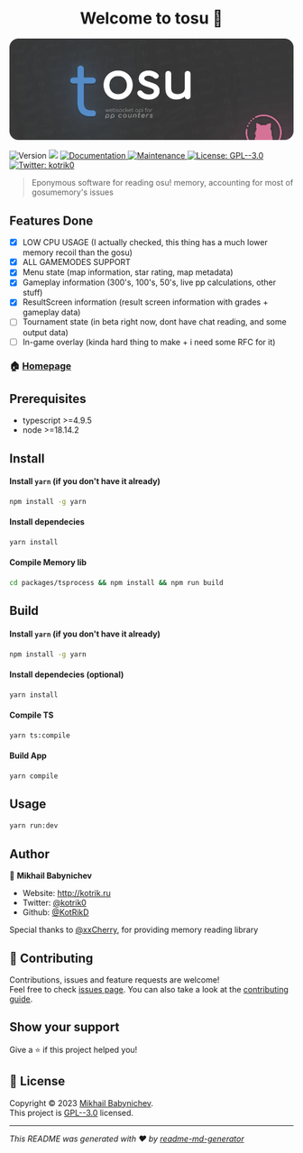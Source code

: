 <h1 align="center">Welcome to tosu 👋</h1>
<img src=".github/logo.png" />
<p>
  <img alt="Version" src="https://img.shields.io/badge/version-1.0.0-blue.svg?cacheSeconds=2592000" />
  <img src="https://img.shields.io/badge/node-%3E%3D18.14.2-blue.svg" />
  <a href="https://github.com/KotRikD/tosu#readme" target="_blank">
    <img alt="Documentation" src="https://img.shields.io/badge/documentation-yes-brightgreen.svg" />
  </a>
  <a href="https://github.com/KotRikD/tosu/graphs/commit-activity" target="_blank">
    <img alt="Maintenance" src="https://img.shields.io/badge/Maintained%3F-yes-green.svg" />
  </a>
  <a href="https://github.com/KotRikD/tosu/blob/master/LICENSE" target="_blank">
    <img alt="License: GPL--3.0" src="https://img.shields.io/github/license/KotRikD/tosu" />
  </a>
  <a href="https://twitter.com/kotrik0" target="_blank">
    <img alt="Twitter: kotrik0" src="https://img.shields.io/twitter/follow/kotrik0.svg?style=social" />
  </a>
</p>

> Eponymous software for reading osu! memory, accounting for most of gosumemory's issues

Features Done
---
- [X] LOW CPU USAGE (I actually checked, this thing has a much lower memory recoil than the gosu)
- [X] ALL GAMEMODES SUPPORT
- [X] Menu state (map information, star rating, map metadata)
- [X] Gameplay information (300's, 100's, 50's, live pp calculations, other stuff)
- [X] ResultScreen information (result screen information with grades + gameplay data)
- [ ] Tournament state (in beta right now, dont have chat reading, and some output data)
- [ ] In-game overlay (kinda hard thing to make + i need some RFC for it)

### 🏠 [Homepage](https://github.com/KotRikD/tosu#readme)

## Prerequisites

- typescript >=4.9.5
- node >=18.14.2

## Install

#### Install `yarn` (if you don't have it already)

```sh
npm install -g yarn
```

#### Install dependecies
```sh
yarn install
```

#### Compile Memory lib

```sh
cd packages/tsprocess && npm install && npm run build
```

## Build

#### Install `yarn` (if you don't have it already)

```sh
npm install -g yarn
```

#### Install dependecies (optional)

```sh
yarn install
```

#### Compile TS

```sh
yarn ts:compile
```

#### Build App

```sh
yarn compile
```

## Usage

```sh
yarn run:dev
```

## Author

👤 **Mikhail Babynichev**

* Website: http://kotrik.ru
* Twitter: [@kotrik0](https://twitter.com/kotrik0)
* Github: [@KotRikD](https://github.com/KotRikD)

Special thanks to [@xxCherry](https://github.com/xxCherry), for providing memory reading library

## 🤝 Contributing

Contributions, issues and feature requests are welcome!<br />Feel free to check [issues page](https://github.com/KotRikD/tosu/issues). You can also take a look at the [contributing guide](https://github.com/KotRikD/tosu/blob/master/CONTRIBUTING.md).

## Show your support

Give a ⭐️ if this project helped you!

## 📝 License

Copyright © 2023 [Mikhail Babynichev](https://github.com/KotRikD).<br />
This project is [GPL--3.0](https://github.com/KotRikD/tosu/blob/master/LICENSE) licensed.

***
_This README was generated with ❤️ by [readme-md-generator](https://github.com/kefranabg/readme-md-generator)_
